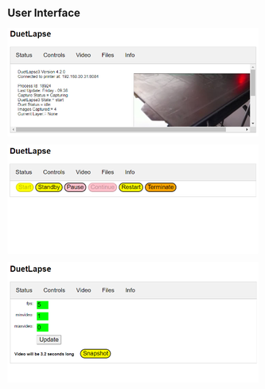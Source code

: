 ## User Interface

![DuetLapse](../Images/0-Status.png "Cannot find Image")

![DuetLapse](../Images/1-Controls.png "Cannot find Image")

![DuetLapse](../Images/2-Video.png "Cannot find Image")
